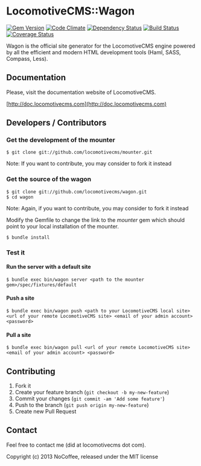 # LocomotiveCMS::Wagon

[![Gem Version](https://badge.fury.io/rb/locomotivecms_wagon.svg)](http://badge.fury.io/rb/locomotivecms_wagon)
[![Code Climate](https://codeclimate.com/github/locomotivecms/wagon.png)](https://codeclimate.com/github/locomotivecms/wagon)
[![Dependency Status](https://gemnasium.com/locomotivecms/wagon.png)](https://gemnasium.com/locomotivecms/wagon)
[![Build Status](https://travis-ci.org/locomotivecms/wagon.svg?branch=master)](https://travis-ci.org/locomotivecms/wagon)
[![Coverage Status](https://coveralls.io/repos/locomotivecms/wagon/badge.png)](https://coveralls.io/r/locomotivecms/wagon)

Wagon is the official site generator for the LocomotiveCMS engine powered by all the efficient and modern HTML development tools (Haml, SASS, Compass, Less).

## Documentation

Please, visit the documentation website of LocomotiveCMS.

  [http://doc.locomotivecms.com](http://doc.locomotivecms.com)

## Developers / Contributors

### Get the development of the mounter

    $ git clone git://github.com/locomotivecms/mounter.git

  Note: If you want to contribute, you may consider to fork it instead

### Get the source of the wagon

    $ git clone git://github.com/locomotivecms/wagon.git
    $ cd wagon

  Note: Again, if you want to contribute, you may consider to fork it instead

  Modify the Gemfile to change the link to the *mounter* gem which should point to your local installation of the mounter.

    $ bundle install

### Test it

#### Run the server with a default site

    $ bundle exec bin/wagon server <path to the mounter gem>/spec/fixtures/default

#### Push a site

    $ bundle exec bin/wagon push <path to your LocomotiveCMS local site> <url of your remote LocomotiveCMS site> <email of your admin account> <password>

#### Pull a site

    $ bundle exec bin/wagon pull <url of your remote LocomotiveCMS site> <email of your admin account> <password>

## Contributing

1. Fork it
2. Create your feature branch (`git checkout -b my-new-feature`)
3. Commit your changes (`git commit -am 'Add some feature'`)
4. Push to the branch (`git push origin my-new-feature`)
5. Create new Pull Request

## Contact

Feel free to contact me (did at locomotivecms dot com).

Copyright (c) 2013 NoCoffee, released under the MIT license
